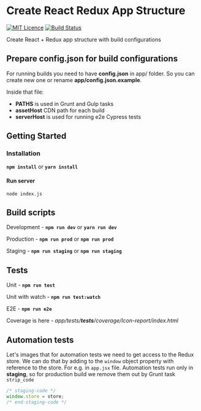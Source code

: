 # Create React Redux App Structure #

[![MIT Licence](https://badges.frapsoft.com/os/mit/mit.svg?v=103)](https://opensource.org/licenses/mit-license.php) [![Build Status](https://travis-ci.org/shystruk/create-react-redux-app-structure.svg?branch=master)](https://travis-ci.org/shystruk/create-react-redux-app-structure)

Create React + Redux app structure with build configurations

## Prepare config.json for build configurations ##
For running builds you need to have **config.json** in app/ folder.
So you can create new one or rename **app/config.json.example**.  

Inside that file:
 - **PATHS** is used in Grunt and Gulp tasks
 - **assetHost** CDN path for each build
 - **serverHost** is used for running e2e Cypress tests

## Getting Started ##
### Installation ###
**`npm install`** or **`yarn install`**

#### Run server ####
`node index.js`


## Build scripts ##
Development - **`npm run dev`** or **`yarn run dev`**

Production - **`npm run prod`** or **`npm run prod`**

Staging - **`npm run staging`** or **`npm run staging`**


## Tests ##
Unit - **`npm run test`**

Unit with watch - **`npm run test:watch`**

E2E - **`npm run e2e`**

Coverage is here - *app/tests/__tests__/coverage/Icon-report/index.html*


## Automation tests ##
Let's images that for automation tests we need to get access to the Redux store.
We can do that by adding to the `window` object property with reference to the store. For e.g. in `app.jsx` file.
Automation tests run only in **staging**, so for production build we remove them out by Grunt task `strip_code` 

```javascript
/* staging-code */
window.store = store;
/* end-staging-code */
```
